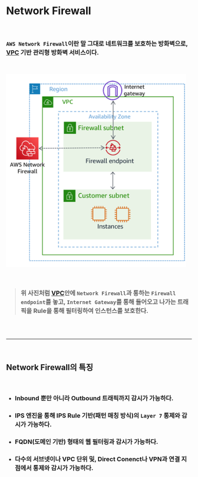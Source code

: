 # **Network Firewall**

<br>

### `AWS Network Firewall`이란 말 그대로 네트워크를 보호하는 방화벽으로, **[VPC](./VPC.md) 기반 관리형 방화벽 서비스**이다.

<br>

![image](../../Image/Cloud-AWS-Network%20Firewall.png)

<br>

> ### 위 사진처럼 [VPC](./VPC.md)안에 `Network Firewall`과 통하는 `Firewall endpoint`를 놓고, `Internet Gateway`를 통해 **들어오고 나가는 트래픽을 Rule을 통해 필터링하여 인스턴스를 보호**한다.

<br><br>

---

<br>

## **Network Firewall**의 특징

<br>

+ ### Inbound 뿐만 아니라 **Outbound 트래픽**까지 감시가 가능하다.

+ ### IPS 엔진을 통해 **IPS Rule 기반(패턴 매칭 방식)의 `Layer 7`** 통제와 감시가 가능하다.

+ ### FQDN(도메인 기반) 형태의 웹 필터링과 감시가 가능하다.

+ ### **다수의 서브넷이나 VPC 단위** 및, **Direct Conenct나 VPN과 연결 지점**에서 통제와 감시가 가능하다.

